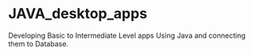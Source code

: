 # JAVA_desktop_apps
Developing Basic to Intermediate Level apps Using Java and connecting them to Database.
